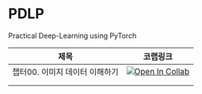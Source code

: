 # PDLP
Practical Deep-Learning using PyTorch


| 제목 | 코랩링크 |
| -------- | -------- |
| 챕터00. 이미지 데이터 이해하기 | [![Open In Collab](https://colab.research.google.com/assets/colab-badge.svg)](https://colab.research.google.com/github/int29/PDLP/blob/main/chapter_00_understand_image_data.ipynb) |
|    |   |
|   |   |


